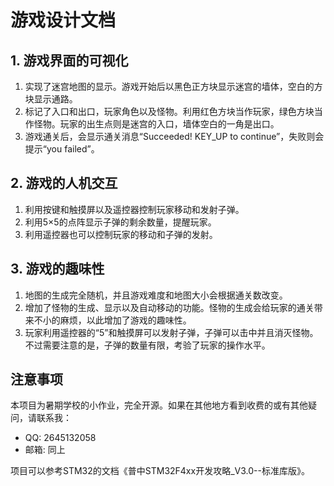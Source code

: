 # 游戏设计文档

## 1. 游戏界面的可视化
1. 实现了迷宫地图的显示。游戏开始后以黑色正方块显示迷宫的墙体，空白的方块显示通路。
2. 标记了入口和出口，玩家角色以及怪物。利用红色方块当作玩家，绿色方块当作怪物。玩家的出生点则是迷宫的入口，墙体空白的一角是出口。
3. 游戏通关后，会显示通关消息“Succeeded! KEY_UP to continue”，失败则会提示“you failed”。

## 2. 游戏的人机交互
1. 利用按键和触摸屏以及遥控器控制玩家移动和发射子弹。
2. 利用5×5的点阵显示子弹的剩余数量，提醒玩家。
3. 利用遥控器也可以控制玩家的移动和子弹的发射。

## 3. 游戏的趣味性
1. 地图的生成完全随机，并且游戏难度和地图大小会根据通关数改变。
2. 增加了怪物的生成、显示以及自动移动的功能。怪物的生成会给玩家的通关带来不小的麻烦，以此增加了游戏的趣味性。
3. 玩家利用遥控器的“5”和触摸屏可以发射子弹，子弹可以击中并且消灭怪物。不过需要注意的是，子弹的数量有限，考验了玩家的操作水平。

## 注意事项
本项目为暑期学校的小作业，完全开源。如果在其他地方看到收费的或有其他疑问，请联系我：
- QQ: 2645132058
- 邮箱: 同上

项目可以参考STM32的文档《普中STM32F4xx开发攻略_V3.0--标准库版》。
